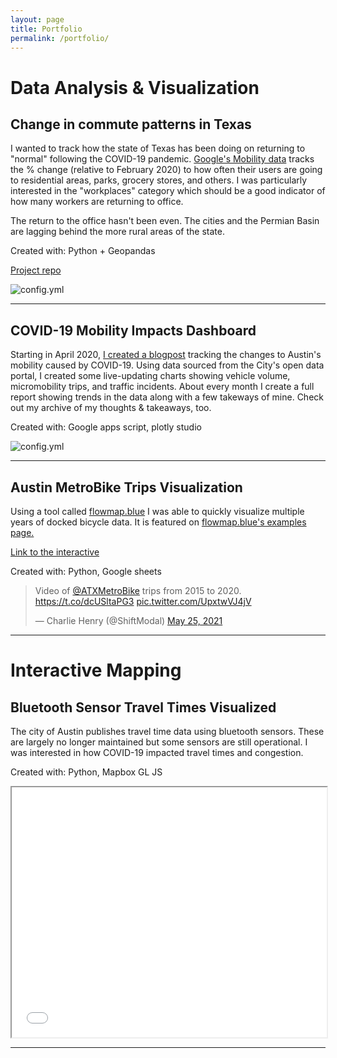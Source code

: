 ```yaml
---
layout: page
title: Portfolio
permalink: /portfolio/
---
```


# Data Analysis & Visualization

## Change in commute patterns in Texas

I wanted to track how the state of Texas has been doing on returning to "normal" following the COVID-19 pandemic. [Google's Mobility data](https://www.google.com/covid19/mobility/) tracks the % change (relative to February 2020) to how often their users are going to residential areas, parks, grocery stores, and others. I was particularly interested in the "workplaces" category which should be a good indicator of how many workers are returning to office. 

The return to the office hasn't been even. The cities and the Permian Basin are lagging behind the more rural areas of the state.

Created with: Python + Geopandas

[Project repo](https://github.com/Charlie-Henry/ModalShift/tree/master/visualizations/Texas-Mobility-Maps)

![config.yml]({{site.baseurl}}/visualizations/Texas-Mobility-Maps/TX%20Google%20Workplaces.gif) 

***

## COVID-19 Mobility Impacts Dashboard

Starting in April 2020, [I created a blogpost](https://modalshift.co/COVID19/) tracking the changes to Austin's mobility caused by COVID-19. Using data sourced from the City's open data portal, I created some live-updating charts showing vehicle volume, micromobility trips, and traffic incidents. About every month I create a full report showing trends in the data along with a few takeways of mine. Check out my archive of my thoughts & takeaways, too.

Created with: Google apps script, plotly studio

![config.yml]({{site.baseurl}}/images/Combined.png)

***

## Austin MetroBike Trips Visualization

Using a tool called [flowmap.blue](https://flowmap.blue) I was able to quickly visualize multiple years of docked bicycle data. It is featured on [flowmap.blue's examples page.](https://flowmap.blue/#examples) 

[Link to the interactive](https://flowmap.blue/11odTn4_kytEo2O9LxAXGbZspXM_OLFsX__mpxRAvAOc/5f18087)

Created with: Python, Google sheets

<blockquote class="twitter-tweet"><p lang="en" dir="ltr">Video of <a href="https://twitter.com/ATXMetroBike?ref_src=twsrc%5Etfw">@ATXMetroBike</a> trips from 2015 to 2020. <a href="https://t.co/dcUSltaPG3">https://t.co/dcUSltaPG3</a> <a href="https://t.co/UpxtwVJ4jV">pic.twitter.com/UpxtwVJ4jV</a></p>&mdash; Charlie Henry (@ShiftModal) <a href="https://twitter.com/ShiftModal/status/1397224474018189324?ref_src=twsrc%5Etfw">May 25, 2021</a></blockquote> <script async src="https://platform.twitter.com/widgets.js" charset="utf-8"></script>


***

# Interactive Mapping 

## Bluetooth Sensor Travel Times Visualized

The city of Austin publishes travel time data using bluetooth sensors. These are largely no longer maintained but some sensors are still operational. I was interested in how COVID-19 impacted travel times and congestion.

Created with: Python, Mapbox GL JS

<iframe src='/maps/bluetooth_map.html'
        width='100%' height='400px'>
</iframe>

***
